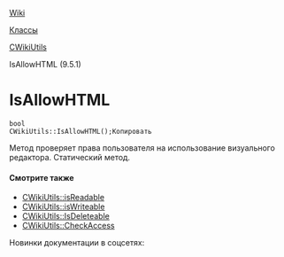 [Wiki](/api_help/wiki/index.php)

[Классы](/api_help/wiki/classes/index.php)

[CWikiUtils](/api_help/wiki/classes/cwikiutils/index.php)

IsAllowHTML (9.5.1)

IsAllowHTML
===========

```
bool
CWikiUtils::IsAllowHTML();Копировать
```

Метод проверяет права пользователя на использование визуального редактора. Статический метод.

#### Смотрите также

* [CWikiUtils::isReadable](/api_help/wiki/classes/cwikiutils/IsReadable.php)
* [CWikiUtils::isWriteable](/api_help/wiki/classes/cwikiutils/IsWriteable.php)
* [CWikiUtils::IsDeleteable](/api_help/wiki/classes/cwikiutils/IsDeleteable.php)
* [CWikiUtils::CheckAccess](/api_help/wiki/classes/cwikiutils/CheckAccess.php)

Новинки документации в соцсетях: